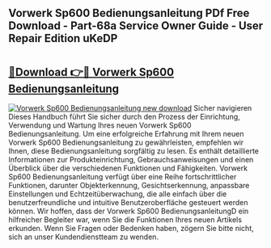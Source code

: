 ## Vorwerk Sp600 Bedienungsanleitung PDf Free Download - Part-68a Service Owner Guide - User Repair Edition uKeDP

# <h2><a href="http://df3ciyp.blite.top/?on=Vorwerk+Sp600+Bedienungsanleitung">🔗Download 👉🔴 Vorwerk Sp600 Bedienungsanleitung</a></h2>

[![Vorwerk Sp600 Bedienungsanleitung new download](https://i.imgur.com/lujVjoI.png)](http://df3ciyp.blite.top/?on=Vorwerk+Sp600+Bedienungsanleitung)
Sicher navigieren Dieses Handbuch führt Sie sicher durch den Prozess der Einrichtung, Verwendung und Wartung Ihres neuen Vorwerk Sp600 Bedienungsanleitung. Um eine erfolgreiche Erfahrung mit Ihrem neuen Vorwerk Sp600 Bedienungsanleitung zu gewährleisten, empfehlen wir Ihnen, diese Bedienungsanleitung sorgfältig zu lesen. Es enthält detaillierte Informationen zur Produkteinrichtung, Gebrauchsanweisungen und einen Überblick über die verschiedenen Funktionen und Fähigkeiten. Vorwerk Sp600 Bedienungsanleitung verfügt über eine Reihe fortschrittlicher Funktionen, darunter Objekterkennung, Gesichtserkennung, anpassbare Einstellungen und Echtzeitüberwachung, die alle einfach über die benutzerfreundliche und intuitive Benutzeroberfläche gesteuert werden können. Wir hoffen, dass der Vorwerk Sp600 BedienungsanleitungD ein hilfreicher Begleiter war, wenn Sie die Funktionen Ihres neuen Artikels erkunden. Wenn Sie Fragen oder Bedenken haben, zögern Sie bitte nicht, sich an unser Kundendienstteam zu wenden.
